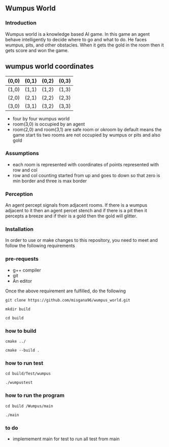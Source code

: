 ## Wumpus World 

### Introduction

Wumpus world is a knowledge based AI game. In this game  an agent behave intelligently to decide where to go and what to do. He faces wumpus, pits, and other obstacles. When it gets the gold in the room then it gets score and won the game.

## wumpus world coordinates

|   (0,0)       |    (0,1)      |     (0,2)    |      (0,3)    |
|  :------- | :-------: |  :------: |  :-------:|
|       (1,0)   |    (1,1)      |     (1,2)      |       (1,3)    |
|        (2,0)   |     (2,1)      |      (2,2)     |     (2,3)      |
|     (3,0)      |      (3,1)     |     (3,2)      |      (3,3)     |

* four by four wumpus world
* room(3,0) is occupied by an agent
* room(2,0) and room(3,1) are safe room or okroom by default means the game start tis two rooms are not occupied by wumpus or pits and also gold 

### Assumptions

*  each room is represented with coordinates of points represented with row and col
* row and col counting started from up and goes to down so that zero is min border and three is max border

### Perception

 An agent percept signals from adjacent rooms. If there is a wumpus adjacent to it then an agent percet stench and if there is a pit then it percepts a breeze and if their is a gold then the gold will glitter.

### Installation
In order to use or make changes to this repository, you need to meet and follow the following requirements

### pre-requests
* g++ compiler
* git
* An editor

Once the above requirement are fulfilled, do the following

```
git clone https://github.com/misgana96/wumpus_world.git
```
``` 
mkdir build
```
```
cd build
```
### how to build
```
cmake ../
```
```
cmake --build .
```		
### how to run test
```
cd build/Test/wumpus
```
```
./wumpustest
```
### how to run the program
```
cd build /Wumpus/main
```
```
./main
```
### to do
* implemement main for test to run all test from main
